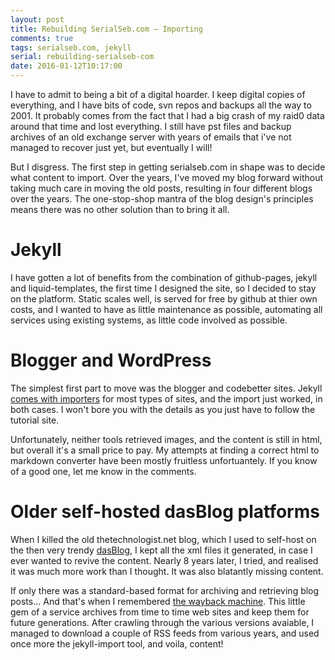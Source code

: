 ```yaml
---
layout: post
title: Rebuilding SerialSeb.com — Importing
comments: true
tags: serialseb.com, jekyll
serial: rebuilding-serialseb-com
date: 2016-01-12T10:17:00
---
```

I have to admit to being a bit of a digital hoarder. I keep digital copies of everything, and I have bits of code, svn repos and backups all the way to 2001. It probably comes from the fact that I had a big crash of my raid0 data around that time and lost everything. I still have pst files and backup archives of an old exchange server with years of emails that i've not managed to recover just yet, but eventually I will!

But I disgress. The first step in getting serialseb.com in shape was to decide what content to import. Over the years, I've moved my blog forward without taking much care in moving the old posts, resulting in four different blogs over the years. The one-stop-shop mantra of the blog design's principles means there was no other solution than to bring it all.

# Jekyll

I have gotten a lot of benefits from the combination of github-pages, jekyll and liquid-templates, the first time I designed the site, so I decided to stay on the platform. Static scales well, is served for free by github at thier own costs, and I wanted to have as little maintenance as possible, automating all services using existing systems, as little code involved as possible.

# Blogger and WordPress

The simplest first part to move was the blogger and codebetter sites. Jekyll [comes with importers][jekyll-import] for most types of sites, and the import just worked, in both cases. I won't bore you with the details as you just have to follow the tutorial site.

Unfortunately, neither tools retrieved images, and the content is still in html, but overall it's a small price to pay. My attempts at finding a correct html to markdown converter have been mostly fruitless unfortuantely. If you know of a good one, let me know in the comments.

# Older self-hosted dasBlog platforms

When I killed the old thetechnologist.net blog, which I used to self-host on the then very trendy [dasBlog][dasBlog], I kept all the xml files it generated, in case I ever wanted to revive the content. Nearly 8 years later, I tried, and realised it was much more work than I thought. It was also blatantly  missing content.

If only there was a standard-based format for archiving and retrieving blog posts... And that's when I remembered [the wayback machine][wayback-machine]. This little gem of a service archives from time to time web sites and keep them for future generations. After crawling through the various versions avaiable, I managed to download a couple of RSS feeds from various years, and used once more the jekyll-import tool, and voila, content!

[jekyll-import]: <http://import.jekyllrb.com>
[wayback-machine]: <http://web.archive.org/web/*/thetechnologist.is-a-geek.com>
[dasBlog]:<https://github.com/shanselman/dasblog/>
